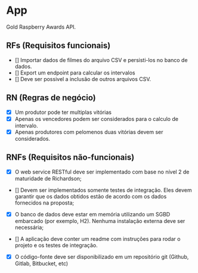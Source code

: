 # App

Gold Raspberry Awards API.

## RFs (Requisitos funcionais)
- [] Importar dados de filmes do arquivo CSV e persisti-los no banco de dados.
- [] Export um endpoint para calcular os intervalos
- [] Deve ser possivel a inclusão de outros arquivos CSV.

## RN (Regras de negócio)
- [x] Um produtor pode ter multiplas vitórias
- [x] Apenas os vencedores podem ser considerados para o calculo de intervalo.
- [x] Apenas produtores com pelomenos duas vitórias devem ser considerados.

## RNFs (Requisitos não-funcionais)
- [x] O web service RESTful deve ser implementado com base no nível 2 de maturidade de Richardson;
- [] Devem ser implementados somente testes de integração. Eles devem garantir que os dados obtidos estão de acordo com os dados fornecidos na proposta;
- [x] O banco de dados deve estar em memória utilizando um SGBD embarcado (por exemplo, H2). Nenhuma instalação externa deve ser necessária;
- [] A aplicação deve conter um readme com instruções para rodar o projeto e os testes de integração.
- [x] O código-fonte deve ser disponibilizado em um repositório git (Github, Gitlab, Bitbucket, etc)

